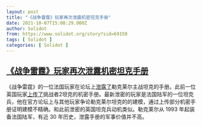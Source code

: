 ```yaml
---
layout: post
title: "《战争雷霆》玩家再次泄露机密坦克手册"
date: 2021-10-07T15:08:29.000Z
author: Solidot
from: https://www.solidot.org/story?sid=69150
tags: [ Solidot ]
categories: [ Solidot ]
---
```

<!--1633619309000-->
[《战争雷霆》玩家再次泄露机密坦克手册](https://www.solidot.org/story?sid=69150)
------

<div>
《战争雷霆》的一位法国玩家在论坛上<a href="https://ukdefencejournal.org.uk/classified-tank-specs-leaked-on-war-thunder-game-forums-again/">泄露了</a>勒克莱尔主战坦克的手册。此前一位英国玩家<a href="https://www.solidot.org/story?sid=68314">上传了</a>挑战者2坦克的机密手册。最新泄密的玩家是法国陆军的一位坦克兵，他在官方论坛上与其他玩家争论勒克莱尔坦克的的建模，通过上传部分机密手册证明建模不精确。和此前泄密的英国坦克兵动机类似。勒克莱尔从 1993 年起装备法国陆军，有近 30 年历史，泄露手册的军事价值并不高。
</div>
